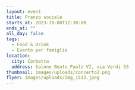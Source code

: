 ```yaml
---
layout: event
title: Pranzo sociale
starts_at: 2023-10-08T12:30:00
ends_at: ""
all_day: false
tags:
  - Food & Drink
  - Evento per famiglie
location:
  city: Corbetta
  address: Salone Beato Paolo VI, via Verdi 53
thumbnail: images/uploads/concerto2.png
flyer: images/uploads/img_1513.jpeg
---
```

